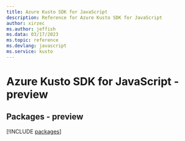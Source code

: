 ```yaml
---
title: Azure Kusto SDK for JavaScript
description: Reference for Azure Kusto SDK for JavaScript
author: xirzec
ms.author: jeffish
ms.data: 03/17/2023
ms.topic: reference
ms.devlang: javascript
ms.service: kusto
---
```

# Azure Kusto SDK for JavaScript - preview
## Packages - preview
[!INCLUDE [packages](kusto-index.md)]